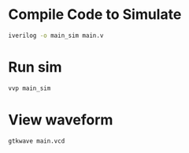 # Compile Code to Simulate
```bash
iverilog -o main_sim main.v
```

# Run sim
```bash
vvp main_sim
```


# View waveform
```bash
gtkwave main.vcd
```
